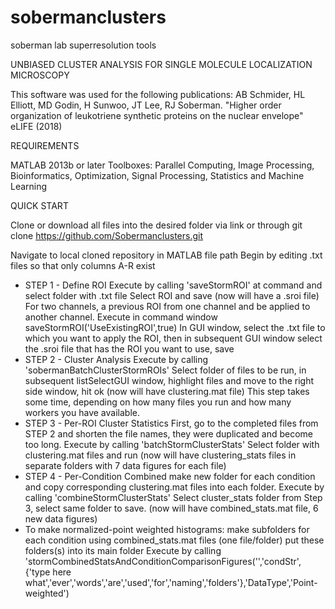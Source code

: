 # sobermanclusters
soberman lab superresolution tools

UNBIASED CLUSTER ANALYSIS FOR SINGLE MOLECULE LOCALIZATION MICROSCOPY

This software was used for the following publications: AB Schmider, HL Elliott, MD Godin, H Sunwoo, JT Lee, RJ Soberman. "Higher order organization of leukotriene synthetic proteins on the nuclear envelope" eLIFE (2018)

REQUIREMENTS

MATLAB 2013b or later
Toolboxes: Parallel Computing, Image Processing, Bioinformatics, Optimization, Signal Processing, Statistics and Machine Learning

QUICK START

Clone or download all files into the desired folder via link or through git clone
https://github.com/Sobermanclusters.git

Navigate to local cloned repository in MATLAB file path
Begin by editing .txt files so that only columns A-R exist 
* STEP 1 - Define ROI
Execute by calling 'saveStormROI' at command and select folder with .txt file
Select ROI and save (now will have a .sroi file)
For two channels, a previous ROI from one channel and be applied to another channel.  Execute in command window saveStormROI('UseExistingROI',true)
In GUI window, select the .txt file to which you want to apply the ROI, then in subsequent GUI window select the .sroi file that has the ROI you want to use, save
* STEP 2 - Cluster Analysis
Execute by calling 'sobermanBatchClusterStormROIs'
Select folder of files to be run, in subsequent listSelectGUI window, highlight files and move to the right side window, hit ok (now will have clustering.mat file)  This step takes some time, depending on how many files you run and how many workers you have available.
* STEP 3 - Per-ROI Cluster Statistics
First, go to the completed files from STEP 2 and shorten the file names, they were duplicated and become too long.
Execute by calling 'batchStormClusterStats'
Select folder with clustering.mat files and run (now will have clustering_stats files in separate folders with 7 data figures for each file)
* STEP 4 - Per-Condition Combined 
make new folder for each condition and copy corresponding clustering.mat files into each folder.
Execute by calling 'combineStormClusterStats'
Select cluster_stats folder from Step 3, select same folder to save. (now will have combined_stats.mat file, 6 new data figures)
* To make normalized-point weighted histograms:
make subfolders for each condition using combined_stats.mat files (one file/folder)
put these folders(s) into its main folder
Execute by calling 'stormCombinedStatsAndConditionComparisonFigures('','condStr',{'type here what','ever','words','are','used','for','naming','folders'},'DataType','Point-weighted')











